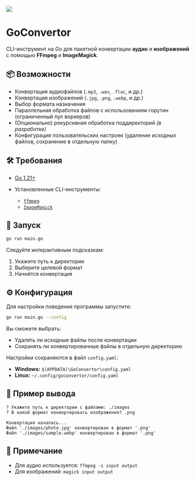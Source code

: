 <img src="https://img.shields.io/github/v/release/orriginalo/GoConvertor.svg"/>

# GoConvertor

CLI-инструмент на Go для пакетной конвертации **аудио** и **изображений** с помощью **FFmpeg** и **ImageMagick**.

## 📦 Возможности

* Конвертация аудиофайлов (`.mp3`, `.wav`, `.flac`, и др.)
* Конвертация изображений (`.jpg`, `.png`, `.webp`, и др.)
* Выбор формата назначения
* Параллельная обработка файлов с использованием горутин (ограниченный пул воркеров)
* (Опционально) рекурсивная обработка поддиректорий *(в разработке)*
* Конфигурация пользовательских настроек (удаление исходных файлов, сохранение в отдельную папку)

## 🛠️ Требования

* [Go 1.21+](https://golang.org/dl/)
* Установленные CLI-инструменты:

  * [`ffmpeg`](https://ffmpeg.org/download.html)
  * [`ImageMagick`](https://imagemagick.org/script/download.php)

## 🚀 Запуск

```bash
go run main.go
````

Следуйте интерактивным подсказкам:

1. Укажите путь к директории
2. Выберите целевой формат
3. Начнётся конвертация

## ⚙️ Конфигурация

Для настройки поведения программы запустите:

```bash
go run main.go --config
```

Вы сможете выбрать:

* Удалять ли исходные файлы после конвертации
* Сохранять ли конвертированные файлы в отдельную директорию

Настройки сохраняются в файл `config.yaml`:

* **Windows:** `$(APPDATA)\GoConvertor\config.yaml`
* **Linux:** `~/.config/goconvertor/config.yaml`

## 📂 Пример вывода

```
? Укажите путь к директории с файлами: ./images
? В какой формат конвертировать изображения? .png

Конвертация началась...
Файл './images/photo.jpg' конвертирован в формат '.png'
Файл './images/sample.webp' конвертирован в формат '.png'
```

## 📌 Примечание

* Для аудио используется: `ffmpeg -i input output`
* Для изображений: `magick input output`

